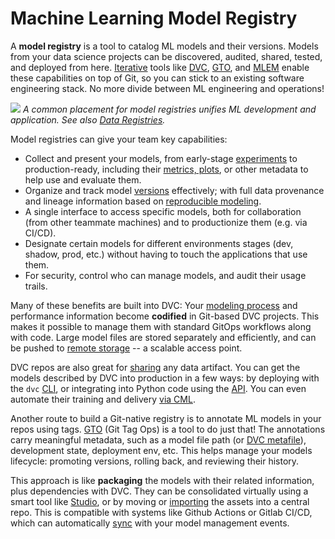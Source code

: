 # Machine Learning Model Registry

A **model registry** is a tool to catalog ML models and their versions. Models
from your data science projects can be discovered, audited, shared, tested, and
deployed from here. [Iterative](https://iterative.ai/) tools like
[DVC](https://dvc.org/doc), [GTO], and [MLEM] enable these capabilities on top
of Git, so you can stick to an existing software engineering stack. No more
divide between ML engineering and operations!

![](/img/ml_model_registry_placement.jpg) _A common placement for model
registries unifies ML development and application. See also [Data Registries]._

[gto]: https://github.com/iterative/gto
[mlem]: https://mlem.ai/
[data registries]: /doc/use-cases/data-registries

Model registries can give your team key capabilities:

- Collect and present your models, from early-stage [experiments] to
  production-ready, including their [metrics, plots], or other metadata to help
  use and evaluate them.
- Organize and track model [versions] effectively; with full data provenance and
  lineage information based on [reproducible modeling].
- A single interface to access specific models, both for collaboration (from
  other teammate machines) and to productionize them (e.g. via CI/CD).
- Designate certain models for different environments stages (dev, shadow, prod,
  etc.) without having to touch the applications that use them.
- For security, control who can manage models, and audit their usage trails.

[experiments]: /doc/user-guide/experiment-management
[metrics, plots]: /doc/start/metrics-parameters-plots
[versions]: /doc/use-cases/versioning-data-and-model-files
[reproducible modeling]: /doc/start/data-pipelines

Many of these benefits are built into DVC: Your [modeling process] and
performance information become **codified** in Git-based <abbr>DVC
projects</abbr>. This makes it possible to manage them with standard GitOps
workflows along with code. Large model files are stored separately and
efficiently, and can be pushed to [remote storage] -- a scalable access point.

DVC repos are also great for [sharing] any data artifact. You can get the models
described by DVC into production in a few ways: by deploying with the `dvc`
[CLI], or integrating into Python code using the [API]. You can even automate
their training and delivery [via CML].

Another route to build a Git-native registry is to annotate ML models in your
repos using tags. [GTO] (Git Tag Ops) is a tool to do just that! The annotations
carry meaningful metadata, such as a model file path (or [DVC metafile]),
development state, deployment env, etc. This helps manage your models lifecycle:
promoting versions, rolling back, and reviewing their history.

This approach is like **packaging** the models with their related information,
plus dependencies with DVC. They can be consolidated virtually using a smart
tool like [Studio], or by moving or [importing] the assets into a central repo.
This is compatible with systems like Github Actions or Gitlab CI/CD, which can
automatically [sync] with your model management events.

[modeling process]: doc/start/data-pipelines
[remote storage]: /doc/command-reference/remote
[sharing]: /doc/start/data-and-model-access
[cli]: /doc/command-reference
[api]: /doc/api-reference
[via cml]: https://cml.dev/doc/cml-with-dvc
[studio]: https://studio.iterative.ai/
[importing]: /doc/use-cases/data-registries#building-registries
[sync]:
  https://github.com/iterative/gto#getting-right-versions-in-downstream-systems
[dvc metafile]: doc/user-guide/project-structure
